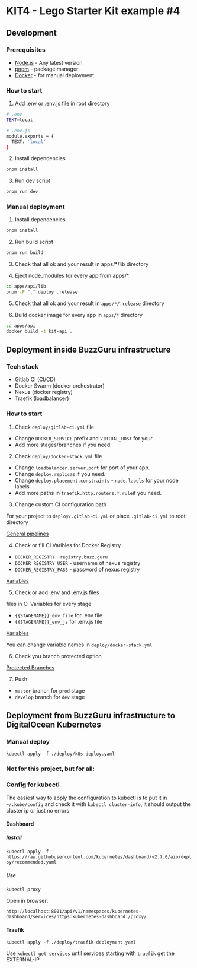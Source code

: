 # KIT4 - Lego Starter Kit example #4

## Development

### Prerequisites

- [Node.js](https://nodejs.org/en/) - Any latest version
- [pnpm](https://pnpm.io/) - package manager
- [Docker](https://www.docker.com/) - for manual deployment

### How to start

1. Add .env or .env.js file in root directory

```bash
# .env
TEXT=local
```

```bash
# .env.js
module.exports = {
  TEXT: 'local'
}
```

2. Install dependencies

```bash
pnpm install
```

3. Run dev script

```bash
pnpm run dev
```

### Manual deployment

1. Install dependencies

```bash
pnpm install
```

2. Run build script 

```bash
pnpm run build
```

3. Check that all ok and your  result in apps/*/lib directory

4. Eject node_modules for every app from apps/*

```bash
cd apps/api/lib
pnpm -F "." deploy .release
```

5. Check that all ok and your result in `apps/*/.release` directory

6. Build docker image for every app in `apps/*` directory

```bash
cd apps/api
docker build -t kit-api .
```

## Deployment inside BuzzGuru infrastructure

### Tech stack

- Gitlab CI (CI/CD)
- Docker Swarm (docker orchestrator)
- Nexus (docker registry)
- Traefik (loadbalancer)

### How to start

1. Check `deploy/gitlab-ci.yml` file

- Change `DOCKER_SERVICE` prefix and `VIRTUAL_HOST` for your.
- Add more stages/branches if you need.

2. Check `deploy/docker-stack.yml` file

- Change `loadbalancer.server.port` for port of your app.
- Change `deploy.replicas` if you need.
- Change `deploy.placement.constraints` - `node.labels` for your node labels.
- Add more paths in `traefik.http.routers.*.rule`if you need.

3. Change custom CI configuration path

For your project to `deploy/.gitlab-ci.yml` or place `.gitlab-ci.yml` to root directory

[General pipelines](https://git.buzz.guru/lskjs/kit3/-/settings/ci_cd)

4. Check or fill CI Varibles for Docker Registry

- `DOCKER_REGISTRY` - `registry.buzz.guru`
- `DOCKER_REGISTRY_USER` - username of nexus registry
- `DOCKER_REGISTRY_PASS` - password of nexus registry

[Variables](https://git.buzz.guru/lskjs/kit3/-/settings/ci_cd)

5. Check or add .env and .env.js files

files in CI Variables for every stage

- `{{STAGENAME}}_env_file` for .env file
- `{{STAGENAME}}_env_js` for .env.js file

[Variables](https://git.buzz.guru/lskjs/kit3/-/settings/ci_cd)

You can change variable names in `deploy/docker-stack.yml`

6. Check you branch protected option

[Protected Branches](https://git.buzz.guru/lskjs/kit3/-/settings/repository)

7. Push

- `master` branch for `prod` stage
- `develop` branch for `dev` stage


## Deployment from BuzzGuru infrastructure to DigitalOcean Kubernetes

### Manual deploy
`kubectl apply -f ./deploy/k8s-deploy.yaml`

### Not for this project, but for all:

### Config for kubectl
The easiest way to apply the configuration to kubectl is to put it in `~/.kube/config` and check it with `kubectl cluster-info`, it should output the cluster ip or just no errors

#### Dashboard 
##### Install
`kubectl apply -f https://raw.githubusercontent.com/kubernetes/dashboard/v2.7.0/aio/deploy/recommended.yaml`

##### Use
`kubectl proxy`

Open in browser:

`http://localhost:8001/api/v1/namespaces/kubernetes-dashboard/services/https:kubernetes-dashboard:/proxy/`

#### Traefik

`kubectl apply -f ./deploy/traefik-deployment.yaml`

Use `kubectl get services` until services starting with `traefik` get the EXTERNAL-IP
